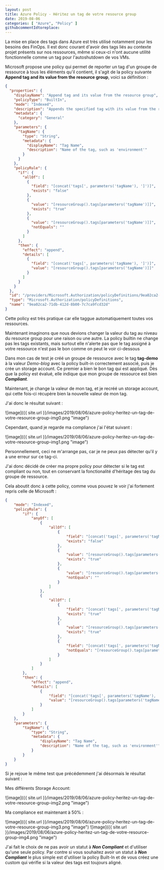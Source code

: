 ```yaml
---
layout: post
title: Azure Policy - Héritez un tag de votre resource group
date: 2019-08-06
categories: [ "Azure", "Policy" ]
githubcommentIdtoreplace: 
---
```


La mise en place des tags dans Azure est très utilisé notamment pour les besoins des FinOps. Il est donc courant d'avoir des tags liés au contexte projet présents sur nos ressources, même si ceux-ci n'ont aucune utilité fonctionnelle comme un tag pour l'autoshutdown de vos VMs.

Microsoft propose une policy qui permet de reporter un tag d'un groupe de ressource à tous les éléments qu'il contient, il s'agit de la policy suivante **Append tag and its value from the resource group**, voici sa définition :

```json
{
  "properties": {
    "displayName": "Append tag and its value from the resource group",
    "policyType": "BuiltIn",
    "mode": "Indexed",
    "description": "Appends the specified tag with its value from the resource group when any resource which is missing this tag is created or updated. Does not modify the tags of resources created before this policy was applied until those resources are changed.",
    "metadata": {
      "category": "General"
    },
    "parameters": {
      "tagName": {
        "type": "String",
        "metadata": {
          "displayName": "Tag Name",
          "description": "Name of the tag, such as 'environment'"
        }
      }
    },
    "policyRule": {
      "if": {
        "allOf": [
          {
            "field": "[concat('tags[', parameters('tagName'), ']')]",
            "exists": "false"
          },
          {
            "value": "[resourceGroup().tags[parameters('tagName')]]",
            "exists": "true"
          },
          {
            "value": "[resourceGroup().tags[parameters('tagName')]]",
            "notEquals": ""
          }
        ]
      },
      "then": {
        "effect": "append",
        "details": [
          {
            "field": "[concat('tags[', parameters('tagName'), ']')]",
            "value": "[resourceGroup().tags[parameters('tagName')]]"
          }
        ]
      }
    }
  },
  "id": "/providers/Microsoft.Authorization/policyDefinitions/9ea02ca2-71db-412d-8b00-7c7ca9fcd32d",
  "type": "Microsoft.Authorization/policyDefinitions",
  "name": "9ea02ca2-71db-412d-8b00-7c7ca9fcd32d"
}
```

Cette policy est très pratique car elle taggue automatiquement toutes vos ressources.

Maintenant imaginons que nous devions changer la valeur du tag au niveau du resource group pour une raison ou une autre. La policy builtin ne change pas les tags existants, mais surtout elle n'alerte pas que le tag assigné à votre ressource n'est pas le bon comme on peut le voir ci-dessous

Dans mon cas de test je créé un groupe de ressource avec le tag **tag-demo** à la valeur *Demo-blog* avec la policy built-in correctement associé, puis je crée un storage account. Ce premier a bien le bon tag qui est appliqué.
Dès que la policy est évalué, elle indique que mon groupe de ressource est bien ***Compliant***.

Maintenant, je change la valeur de mon tag, et je recréé un storage account, qui cette fois-ci récupère bien la nouvelle valeur de mon tag.

J'ai donc le résultat suivant :

![image]({{ site.url }}/images/2019/08/06/azure-policy-heritez-un-tag-de-votre-resource-group-img0.png "image")

Cependant, quand je regarde ma compliance j'ai l'état suivant :

![image]({{ site.url }}/images/2019/08/06/azure-policy-heritez-un-tag-de-votre-resource-group-img1.png "image")

Personnellement, ceci ne m'arrange pas, car je ne peux pas détecter qu'il y a une erreur sur ce tag-ci.

J'ai donc décidé de créer ma propre policy pour détecter si le tag est compliant ou non, tout en conservant la fonctionalité d'héritage des tag du groupe de ressource.

Cela aboutit donc à cette policy, comme vous pouvez le voir j'ai fortement repris celle de Microsoft :

```json
{
    "mode": "Indexed",
    "policyRule": {
        "if": {
            "anyOf": [
                {
                    "allOf": [
                        {
                            "field": "[concat('tags[', parameters('tagName'), ']')]",
                            "exists": "false"
                        },
                        {
                            "value": "[resourceGroup().tags[parameters('tagName')]]",
                            "exists": "true"
                        },
                        {
                            "value": "[resourceGroup().tags[parameters('tagName')]]",
                            "notEquals": ""
                        }
                    ]
                },
                {
                    "allOf": [
                        {
                            "field": "[concat('tags[', parameters('tagName'), ']')]",
                            "exists": "true"
                        },
                        {
                            "value": "[resourceGroup().tags[parameters('tagName')]]",
                            "exists": "true"
                        },
                        {
                            "field": "[concat('tags[', parameters('tagName'), ']')]",
                            "notEquals": "[resourceGroup().tags[parameters('tagName')]]"
                        }
                    ]
                }
            ]
        },
        "then": {
            "effect": "append",
            "details": [
                {
                    "field": "[concat('tags[', parameters('tagName'), ']')]",
                    "value": "[resourceGroup().tags[parameters('tagName')]]"
                }
            ]
        }
    },
    "parameters": {
        "tagName": {
            "type": "String",
            "metadata": {
                "displayName": "Tag Name",
                "description": "Name of the tag, such as 'environment'"
            }
        }
    }
}
```

Si je rejoue le même test que précédemment j'ai désormais le résultat suivant :

Mes différents Storage Account:

![image]({{ site.url }}/images/2019/08/06/azure-policy-heritez-un-tag-de-votre-resource-group-img2.png "image")

Ma compliance est maintenant à 50% :

![image]({{ site.url }}/images/2019/08/06/azure-policy-heritez-un-tag-de-votre-resource-group-img3.png "image")
![image]({{ site.url }}/images/2019/08/06/azure-policy-heritez-un-tag-de-votre-resource-group-img4.png "image")

J'ai fait le choix de ne pas avoir un statut à ***Non Compliant*** et d'utiliser qu'une seule policy. Par contre si vous souhaitez avoir un statut à ***Non Compliant*** le plus simple est d'utiliser la policy Built-In et de vous créez une custom qui vérifie si la valeur des tags est toujours aligné.
